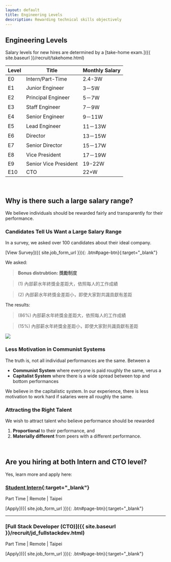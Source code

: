 ```yaml
---
layout: default
title: Engineering Levels
description: Rewarding technical skills objectively
---
```


## Engineering Levels

Salary levels for new hires are determined by a [take-home exam.]({{ site.baseurl }}/recruit/takehome.html)

| Level | Title | Monthly Salary |
| --- | --- | --- |
| E0 | Intern/Part-Time | 2.4-3W |
| E1 | Junior Engineer | 3－5W |
| E2 | Principal Engineer | 5－7W |
| E3 | Staff Engineer | 7－9W |
| E4 | Senior Engineer | 9－11W |
| E5 | Lead Engineer | 11－13W |
| E6 | Director | 13－15W |
| E7 | Senior Director | 15－17W |
| E8 | Vice President | 17－19W |
| E9 | Senior Vice President | 19-22W |
| E10 | CTO | 22+W |

<br>

## Why is there such a large salary range?

We believe individuals should be rewarded fairly and transparently for their performance. 

### Candidates Tell Us Want a Large Salary Range

In a survey, we asked over 100 candidates about their ideal company. 

[View Survey]({{ site.job_form_url }}){: .btn#page-btn}{:target="_blank"}


We asked:

> **Bonus distrubtion: 獎勵制度**

> (1) 內部薪水年終獎金差距大，依照每人的工作成績

> (2) 內部薪水年終獎金差距小，即使大家對共識貢獻有差距

The results:

> (86%) 內部薪水年終獎金差距大，依照每人的工作成績

> (15%) 內部薪水年終獎金差距小，即使大家對共識貢獻有差距

<a href='https://photos.google.com/share/AF1QipOIy2fQDxMeB6pKwXaLHSoYHhL4v2L0onwhsfSrxMZ4EqVV_-3NoUEXtpXR6tHH3w?key=Vkhhd0hrVU5zRkJzSmF5Y2tHYzlHTHI3RHhDdkN3&source=ctrlq.org'><img src='https://lh3.googleusercontent.com/dIiaRDcIhltq9Uv5W4yan37xEmDp2sng6GXvluWZj3xBVbXY_CiPE55oq7JsmIRkodGt-Sx9OL8VRvmHTidjwYFW53rIYg9jQ0bcowNsZf8r9_2tvDTSMeOpc72lah9rezb7aWdoZg=w2400' /></a>

### Less Motivation in Communist Systems

The truth is, not all individual performances are the same. Between a

- **Communist System** where everyone is paid roughly the same, verus a 
- **Capitalist System** where there is a wide spread between top and bottom performances

We believe in the capitalistic system. In our experience, there is less motivation to work hard if salaries were all roughly the same.

### Attracting the Right Talent

We wish to attract talent who believe performance should be rewarded 

1. **Proportional** to their performance, and 
2. **Materially different** from peers with a different performance.

<br>

## Are you hiring at both Intern and CTO level?

Yes, learn more and apply here:

### [Student Intern](https://www.avancevl.com/students){:target="_blank"}
Part Time | Remote | Taipei

[Apply]({{ site.job_form_url }}){: .btn#page-btn}{:target="_blank"}

---

### [Full Stack Developer (CTO)]({{ site.baseurl }}/recruit/jd_fullstackdev.html)
Part Time | Remote | Taipei

[Apply]({{ site.job_form_url }}){: .btn#page-btn}{:target="_blank"}